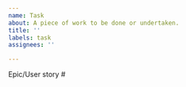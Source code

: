 ```yaml
---
name: Task
about: A piece of work to be done or undertaken.
title: ''
labels: task
assignees: ''

---
```


Epic/User story #
